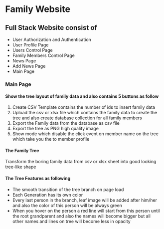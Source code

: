 # Family Website

## Full Stack Website consist of
- User Authorization and Authentication
- User Profile Page
- Users Control Page
- Family Members Control Page
- News Page
- Add News Page
- Main Page

### Main Page 

#### Show the tree layout of family data and also contains 5 buttons as follow
1. Create CSV Template contains the number of ids to insert family data
2. Upload the csv or xlsx file which contains the family data to create the tree and also create database collection for all family members
3. Export the Family data from the database as csv file
4. Export the tree as PNG high quality image
5. Show mode which disable the click event on member name on the tree which take you the to member profile

#### **The Family Tree**
Transform the boring family data from csv or xlsx sheet into good looking tree-like shape
#### The Tree Features as following
- The smooth transition of the tree branch on page load
- Each Generation has its own color
- Every last person in the branch, leaf image will be added after him/her and also the color of this person will be always green
- When you hover on the person a red line will start from this person until the root grandparent and also the names will become bigger but all other names and lines on tree will become less in opacity